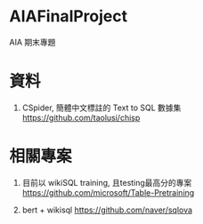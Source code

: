 # AIAFinalProject
AIA 期末專題

# 資料
1. CSpider, 簡體中文標註的 Text to SQL 數據集
https://github.com/taolusi/chisp

# 相關專案
1. 目前以 wikiSQL training, 且testing最高分的專案
https://github.com/microsoft/Table-Pretraining

2. bert + wikisql
https://github.com/naver/sqlova
